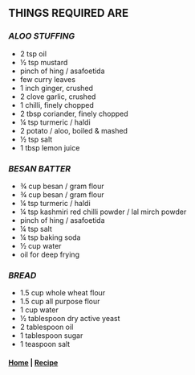## **THINGS REQUIRED ARE**

### *ALOO STUFFING*

* 2 tsp oil
* ½ tsp mustard 
* pinch of hing / asafoetida
* few curry leaves
* 1 inch ginger, crushed
* 2 clove garlic, crushed
* 1 chilli, finely chopped
* 2 tbsp coriander, finely chopped
* ¼ tsp turmeric / haldi
* 2 potato / aloo, boiled & mashed
* ½ tsp salt
* 1 tbsp lemon juice

###  *BESAN BATTER*

* ¾ cup besan / gram flour
* ¾ cup besan / gram flour
* ¼ tsp turmeric / haldi
* ¼ tsp kashmiri red chilli powder / lal mirch powder
* pinch of hing / asafoetida
* ¼ tsp salt
* ¼ tsp baking soda
* ½ cup water
* oil for deep frying

### *BREAD*

* 1.5 cup whole wheat flour
* 1.5 cup all purpose flour
* 1 cup water
* ½ tablespoon dry active yeast
* 2 tablespoon oil 
* 1 tablespoon sugar
* 1 teaspoon salt

#### [Home](/README) | [Recipe](/vadapav/recipe)
